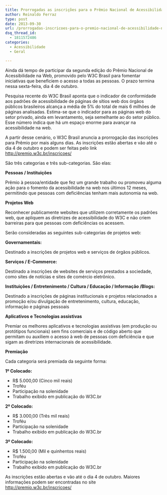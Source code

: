 ```yaml
---
title: Prorrogadas as inscrições para o Prêmio Nacional de Acessibilidade na Web
author: Reinaldo Ferraz
type: post
date: 2013-09-30
url: /prorrogadas-inscricoes-para-o-premio-nacional-de-acessibilidade-na-web/
dsq_thread_id:
  - 1811572486
categories:
  - Acessibilidade
  - Geral

---
```

Ainda dá tempo de participar da segunda edição do Prêmio Nacional de Acessibilidade na Web, promovido pelo W3C Brasil para fomentar iniciativas que beneficiem o acesso a todas as pessoas. O prazo termina nessa sexta-feira, dia 4 de outubro.

Pesquisa recente do W3C Brasil aponta que o indicador de conformidade aos padrões de acessibilidade de páginas de sítios web dos órgãos públicos brasileiros alcança a média de 5% do total de mais 6 milhões de páginas analisadas. Estima-se que o indicador para as páginas web do setor privado, ainda em levantamento, seja semelhante ao do setor público. Esse número indica que há um espaço enorme para avançar na acessibilidade na web.

A partir desse cenário, o W3C Brasil anuncia a prorrogação das inscrições para Prêmio por mais alguns dias. As inscrições estão abertas e vão até o dia 4 de outubro e podem ser feitas pelo link <http://premio.w3c.br/inscricoes/>

São três categorias e três sub-categorias. São elas:

**Pessoas / Instituições**
  
Prêmio à pessoa/entidade que fez um grande trabalho ou promoveu alguma ação para o fomento da acessibilidade na web nos últimos 12 meses, permitindo que pessoas com deficiências tenham mais autonomia na web.

**Projetos Web**
  
Reconhecer publicamente websites que utilizem corretamente os padrões web, que apliquem as diretrizes de acessibilidade do W3C e não criem barreiras para que pessoas com deficiências os acessem.

Serão consideradas as seguintes sub-categorias de projetos web:

**Governamentais:**
  
Destinado a inscrições de projetos web e serviços de órgãos públicos.

**Serviços / E-Commerce:**
  
Destinado a inscrições de websites de serviços prestados a sociedade, como sites de notícias e sites de comércio eletrônico.

**Instituições / Entretenimento / Cultura / Educação / Informação /Blogs:**
  
Destinado a inscrições de páginas institucionais e projetos relacionados a promoção e/ou divulgação de entretenimento, cultura, educação, informação e páginas pessoais

**Aplicativos e Tecnologias assistivas**
  
Premiar os melhores aplicativos e tecnologias assistivas (em produção ou protótipos funcionais) sem fins comerciais e de código aberto que permitam ou auxiliem o acesso à web de pessoas com deficiência e que sigam as diretrizes internacionais de acessibilidade.

**Premiação**
  
Cada categoria será premiada da seguinte forma:

**1º Colocado:**

  * R$ 5.000,00 (Cinco mil reais)
  * Troféu
  * Participação na solenidade
  * Trabalho exibido em publicação do W3C.br

**2º Colocado:**

  * R$ 3.000,00 (Três mil reais)
  * Troféu
  * Participação na solenidade
  * Trabalho exibido em publicação do W3C.br

**3º Colocado:**

  * R$ 1.500,00 (Mil e quinhentos reais)
  * Troféu
  * Participação na solenidade
  * Trabalho exibido em publicação do W3C.br

As inscrições estão abertas e vão até o dia 4 de outubro. Maiores informações podem ser encontradas no site <http://premio.w3c.br/inscricoes/>